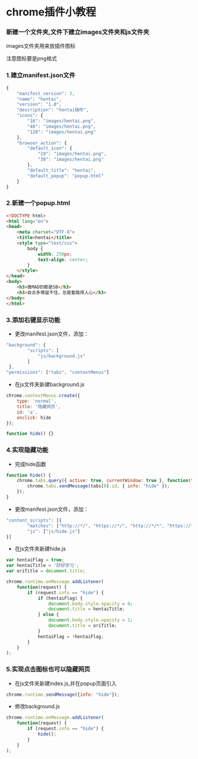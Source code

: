 # chrome插件小教程

### 新建一个文件夹,文件下建立images文件夹和js文件夹

images文件夹用来放插件图标

注意图标要是png格式



### 1.建立manifest.json文件

```javascript
{
    "manifest_version": 2,
    "name": "hentai",
    "version": "1.0",
    "description": "hentai插件",
    "icons": {
        "16": "images/hentai.png",
        "48": "images/hentai.png",
        "128": "images/hentai.png"
    },
    "browser_action": {
        "default_icon": {
            "19": "images/hentai.png",
            "38": "images/hentai.png"
        },
        "default_title": "hentai",
        "default_popup": "popup.html"
    }
}
```

### 2.新建一个popup.html
```html
<!DOCTYPE html>
<html lang="en">
<head>
    <meta charset="UTF-8">
    <title>hentai</title>
    <style type="text/css">
        body {
            width: 250px;
            text-align: center;
        }
    </style>
</head>
<body>
    <h3>做MAD的都是SB</h3>
    <h3>自古多情留不住，总是套路得人心</h3>
</body>
</html>
```

### 3.添加右键显示功能

 * 更改manifest.json文件，添加：
```javascript
"background": {
        "scripts": [
            "js/background.js"
        ]
 },
"permissions": ["tabs", "contextMenus"]
```

 * 在js文件夹新建background.js
```javascript
chrome.contextMenus.create({
    type: 'normal',
    title: '隐藏网页',
    id: 'a',
    onclick: hide
});

function hide() {}
```

### 4.实现隐藏功能

 * 完成hide函数
```javascript
function hide() {
    chrome.tabs.query({ active: true, currentWindow: true }, function(tabs) {
        chrome.tabs.sendMessage(tabs[0].id, { info: "hide" });
    });
}
```

 * 更改manifest.json文件，添加：
```javascript
"content_scripts": [{
        "matches": ["http://*/", "https://*/", "http://*/*", "https://*/*"],
        "js": ["js/hide.js"]
}]
```

 * 在js文件夹新建hide.js
```javascript
var hentaiFlag = true;
var hentaiTitle = '好好学习';
var oriTitle = document.title;

chrome.runtime.onMessage.addListener(
    function(request) {
        if (request.info == "hide") {
            if (hentaiFlag) {
                document.body.style.opacity = 0;
                document.title = hentaiTitle;
            } else {
                document.body.style.opacity = 1;
                document.title = oriTitle;
            }
            hentaiFlag = !hentaiFlag;
        }
    }
);
```

### 5.实现点击图标也可以隐藏网页

 * 在js文件夹新建index.js,并在popup页面引入
```javascript
chrome.runtime.sendMessage({info: "hide"});
```

 * 修改background.js
```javascript
chrome.runtime.onMessage.addListener(
    function(request) {
        if (request.info == "hide") {
            hide();
        }
    }
);
```
